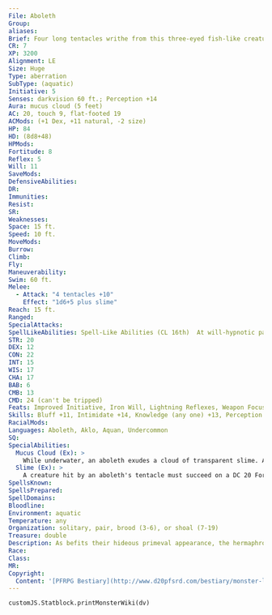 ```yaml
---
File: Aboleth
Group: 
aliases: 
Brief: Four long tentacles writhe from this three-eyed fish-like creature's flanks, and its green body glistens with thick, clear slime.
CR: 7
XP: 3200
Alignment: LE
Size: Huge
Type: aberration
SubType: (aquatic)
Initiative: 5
Senses: darkvision 60 ft.; Perception +14
Aura: mucus cloud (5 feet)
AC: 20, touch 9, flat-footed 19
ACMods: (+1 Dex, +11 natural, -2 size)
HP: 84
HD: (8d8+48)
HPMods: 
Fortitude: 8
Reflex: 5
Will: 11
SaveMods: 
DefensiveAbilities: 
DR: 
Immunities: 
Resist: 
SR: 
Weaknesses: 
Space: 15 ft.
Speed: 10 ft.
MoveMods: 
Burrow: 
Climb: 
Fly: 
Maneuverability: 
Swim: 60 ft.
Melee: 
  - Attack: "4 tentacles +10"
    Effect: "1d6+5 plus slime"
Reach: 15 ft.
Ranged: 
SpecialAttacks: 
SpellLikeAbilities: Spell-Like Abilities (CL 16th)  At will-hypnotic pattern (DC 15), illusory wall (DC 17), mirage arcana (DC 18), persistent image (DC 18), programmed image (DC 19), project image (DC 20), veil (DC 19)  3/day-dominate monster (DC 22)
STR: 20
DEX: 12
CON: 22
INT: 15
WIS: 17
CHA: 17
BAB: 6
CMB: 13
CMD: 24 (can't be tripped)
Feats: Improved Initiative, Iron Will, Lightning Reflexes, Weapon Focus (tentacle)
Skills: Bluff +11, Intimidate +14, Knowledge (any one) +13, Perception +14, Spellcraft +13, Swim +24
RacialMods: 
Languages: Aboleth, Aklo, Aquan, Undercommon
SQ: 
SpecialAbilities:
  Mucus Cloud (Ex): >
    While underwater, an aboleth exudes a cloud of transparent slime. All creatures adjacent to an aboleth must succeed on a DC 20 Fortitude save each round or lose the ability to breathe air (but gain the ability to breathe water) for 3 hours. Renewed contact with an aboleth's mucus cloud and failing another save extends the effect for another 3 hours.  The save DC is Constitution-based.
  Slime (Ex): >
    A creature hit by an aboleth's tentacle must succeed on a DC 20 Fortitude save or his skin and flesh transform into a clear, slimy membrane over the course of 1d4 rounds. The creature's new "flesh" is soft and tender, reducing its Constitution score by 4 as long as it persists. If the creature's flesh isn't kept moist, it dries quickly and the victim takes 1d12 points of damage every 10 minutes. Remove disease and similar effects can restore an afflicted creature to normal, but immunity to disease offers no protection from this attack. The save DC is Constitution-based.
SpellsKnown: 
SpellsPrepared: 
SpellDomains: 
Bloodline: 
Environment: aquatic
Temperature: any
Organization: solitary, pair, brood (3-6), or shoal (7-19)
Treasure: double
Description: As befits their hideous primeval appearance, the hermaphroditic aboleths are among the world's oldest forms of life. Ancient even when the gods first turned their eyes to the Material Plane, the aboleths have always existed apart from other mortal life, alien and cold and endlessly plotting. They once ruled the world with vast empires, and today view most other forms of life as either food or slaves-and sometimes both. They disdain the gods and see themselves as the true masters of creation.  An aboleth is 25 feet long and weighs 6,500 pounds.  In the darkest reaches of the sea, aboleths still dwell in grotesque cities built in nauseating and cyclopean styles.  There they are served by countless slaves culled from every nation, air-breathing and aquatic alike, although the air-breathing slaves are doubly bound by magic and the need to constantly replenish their water-breathing ability via the excretions of their aboleth masters. Lone aboleths are often advance scouts for these hidden cities, seeking out new slaves.
Race: 
Class: 
MR: 
Copyright:
  Content: '[PFRPG Bestiary](http://www.d20pfsrd.com/bestiary/monster-listings/aberrations/aboleth)'
---
```

```dataviewjs
customJS.Statblock.printMonsterWiki(dv)
```
